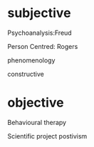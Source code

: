 
# subjective 

Psychoanalysis:Freud

Person Centred: Rogers

phenomenology

constructive

# objective

Behavioural therapy

Scientific project
postivism

